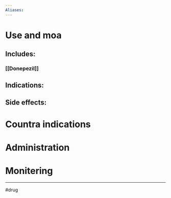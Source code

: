 ```yaml
---
Aliases:
---
```

# Use and moa
## Includes:
### [[Donepezil]]
## Indications:
## Side effects:
# Countra indications
# Administration 
# Monitering 

---
#drug 